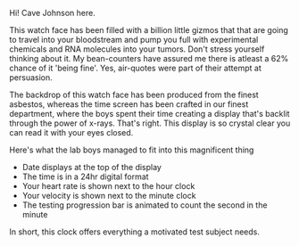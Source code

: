 Hi! Cave Johnson here.

This watch face has been filled with a billion little gizmos that that are going to travel into your bloodstream and pump you full with experimental chemicals and RNA molecules into your tumors. Don't stress yourself thinking about it. My bean-counters have assured me there is atleast a 62% chance of it 'being fine'. Yes, air-quotes were part of their attempt at persuasion.

The backdrop of this watch face has been produced from the finest asbestos, whereas the time screen has been crafted in our finest department, where the boys spent their time creating a display that's backlit through the power of x-rays. That's right. This display is so crystal clear you can read it with your eyes closed.

Here's what the lab boys managed to fit into this magnificent thing

- Date displays at the top of the display
- The time is in a 24hr digital format
- Your heart rate is shown next to the hour clock
- Your velocity is shown next to the minute clock
- The testing progression bar is animated to count the second in the minute

In short, this clock offers everything a motivated test subject needs.

